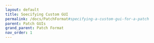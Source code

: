 ```yaml
---
layout: default
title: Soecifying Custom GUI
permalink: /docs/PatchFormat#specifying-a-custom-gui-for-a-patch
parent: Patch GUIs
grand_parent: Patch Format
nav_order: 1
---
```

